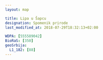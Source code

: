 ```yaml
---
layout: map

title: Lipa u Šapcu
designation: Spomenik prirode
last_modified_at: 2018-07-29T18:32:13+02:00

WDPA: [555589042]
BioRaS: [350]
geoSrbija:
  L1_182: [88]
---
```

